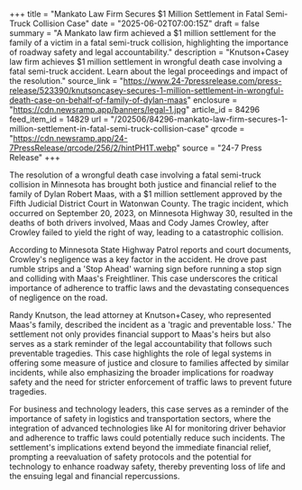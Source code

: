 +++
title = "Mankato Law Firm Secures $1 Million Settlement in Fatal Semi-Truck Collision Case"
date = "2025-06-02T07:00:15Z"
draft = false
summary = "A Mankato law firm achieved a $1 million settlement for the family of a victim in a fatal semi-truck collision, highlighting the importance of roadway safety and legal accountability."
description = "Knutson+Casey law firm achieves $1 million settlement in wrongful death case involving a fatal semi-truck accident. Learn about the legal proceedings and impact of the resolution."
source_link = "https://www.24-7pressrelease.com/press-release/523390/knutsoncasey-secures-1-million-settlement-in-wrongful-death-case-on-behalf-of-family-of-dylan-maas"
enclosure = "https://cdn.newsramp.app/banners/legal-1.jpg"
article_id = 84296
feed_item_id = 14829
url = "/202506/84296-mankato-law-firm-secures-1-million-settlement-in-fatal-semi-truck-collision-case"
qrcode = "https://cdn.newsramp.app/24-7PressRelease/qrcode/256/2/hintPH1T.webp"
source = "24-7 Press Release"
+++

<p>The resolution of a wrongful death case involving a fatal semi-truck collision in Minnesota has brought both justice and financial relief to the family of Dylan Robert Maas, with a $1 million settlement approved by the Fifth Judicial District Court in Watonwan County. The tragic incident, which occurred on September 20, 2023, on Minnesota Highway 30, resulted in the deaths of both drivers involved, Maas and Cody James Crowley, after Crowley failed to yield the right of way, leading to a catastrophic collision.</p><p>According to Minnesota State Highway Patrol reports and court documents, Crowley's negligence was a key factor in the accident. He drove past rumble strips and a 'Stop Ahead' warning sign before running a stop sign and colliding with Maas's Freightliner. This case underscores the critical importance of adherence to traffic laws and the devastating consequences of negligence on the road.</p><p>Randy Knutson, the lead attorney at Knutson+Casey, who represented Maas's family, described the incident as a 'tragic and preventable loss.' The settlement not only provides financial support to Maas's heirs but also serves as a stark reminder of the legal accountability that follows such preventable tragedies. This case highlights the role of legal systems in offering some measure of justice and closure to families affected by similar incidents, while also emphasizing the broader implications for roadway safety and the need for stricter enforcement of traffic laws to prevent future tragedies.</p><p>For business and technology leaders, this case serves as a reminder of the importance of safety in logistics and transportation sectors, where the integration of advanced technologies like AI for monitoring driver behavior and adherence to traffic laws could potentially reduce such incidents. The settlement's implications extend beyond the immediate financial relief, prompting a reevaluation of safety protocols and the potential for technology to enhance roadway safety, thereby preventing loss of life and the ensuing legal and financial repercussions.</p>